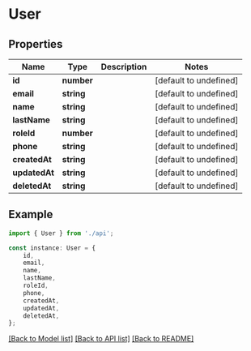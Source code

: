# User


## Properties

Name | Type | Description | Notes
------------ | ------------- | ------------- | -------------
**id** | **number** |  | [default to undefined]
**email** | **string** |  | [default to undefined]
**name** | **string** |  | [default to undefined]
**lastName** | **string** |  | [default to undefined]
**roleId** | **number** |  | [default to undefined]
**phone** | **string** |  | [default to undefined]
**createdAt** | **string** |  | [default to undefined]
**updatedAt** | **string** |  | [default to undefined]
**deletedAt** | **string** |  | [default to undefined]

## Example

```typescript
import { User } from './api';

const instance: User = {
    id,
    email,
    name,
    lastName,
    roleId,
    phone,
    createdAt,
    updatedAt,
    deletedAt,
};
```

[[Back to Model list]](../README.md#documentation-for-models) [[Back to API list]](../README.md#documentation-for-api-endpoints) [[Back to README]](../README.md)
